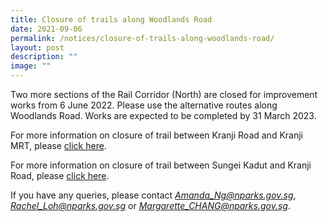 ```yaml
---
title: Closure of trails along Woodlands Road
date: 2021-09-06
permalink: /notices/closure-of-trails-along-woodlands-road/
layout: post
description: ""
image: ""
---
```

Two more sections of the Rail Corridor (North) are closed for improvement works from 6 June 2022. Please use the alternative routes along Woodlands Road. Works are expected to be completed by 31 March 2023.

For more information on closure of trail between Kranji Road and Kranji MRT, please [click here](/files/RC%20Notices/Kranji%20Rd%20-%20Kranji%20MRT%20-%20Closure%20Notice%20for%20Rail%20Corridor.pdf).

For more information on closure of trail between Sungei Kadut and Kranji Road, please [click here](/files/RC%20Notices/Sungei%20Kadut%20-%20Kranji%20Rd%20-%20Closure%20Notice%20for%20Rail%20Corridor.pdf).

If you have any queries, please contact *Amanda_Ng@nparks.gov.sg*, *Rachel_Loh@nparks.gov.sg* or *Margarette_CHANG@nparks.gov.sg*.